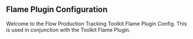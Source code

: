 ## Flame Plugin Configuration

Welcome to the Flow Production Tracking Toolkit Flame
Plugin Config. This is used in conjunction with the Toolkit
Flame Plugin.
